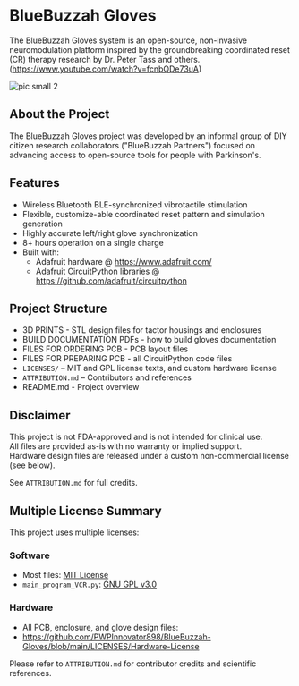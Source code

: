 # BlueBuzzah Gloves

The BlueBuzzah Gloves system is an open-source, non-invasive neuromodulation platform inspired by the groundbreaking coordinated reset (CR) therapy research by Dr. Peter Tass and others.
(https://www.youtube.com/watch?v=fcnbQDe73uA)

![pic small 2](https://github.com/user-attachments/assets/20ace566-87f9-4440-a684-799c48798668)

## About the Project

The BlueBuzzah Gloves project was developed by an informal group of DIY citizen research collaborators ("BlueBuzzah Partners") focused on advancing access to open-source tools for people with Parkinson's.

## Features
- Wireless Bluetooth BLE-synchronized vibrotactile stimulation
- Flexible, customize-able coordinated reset pattern and simulation generation
- Highly accurate left/right glove synchronization
- 8+ hours operation on a single charge
- Built with:
  - Adafruit hardware @ https://www.adafruit.com/
  - Adafruit CircuitPython libraries @ https://github.com/adafruit/circuitpython

## Project Structure
- 3D PRINTS - STL design files for tactor housings and enclosures
- BUILD DOCUMENTATION PDFs - how to build gloves documentation
- FILES FOR ORDERING PCB - PCB layout files
- FILES FOR PREPARING PCB - all CircuitPython code files
- `LICENSES/` – MIT and GPL license texts, and custom hardware license
- `ATTRIBUTION.md` – Contributors and references
- README.md - Project overview

## Disclaimer
This project is not FDA-approved and is not intended for clinical use.  
All files are provided as-is with no warranty or implied support.  
Hardware design files are released under a custom non-commercial license (see below).

See `ATTRIBUTION.md` for full credits.

## Multiple License Summary

This project uses multiple licenses:

### Software
- Most files: [MIT License](LICENSES/MIT.txt)
- `main_program_VCR.py`: [GNU GPL v3.0](LICENSES/GPL-3.0.txt)

### Hardware
- All PCB, enclosure, and glove design files:
- https://github.com/PWPInnovator898/BlueBuzzah-Gloves/blob/main/LICENSES/Hardware-License

Please refer to `ATTRIBUTION.md` for contributor credits and scientific references.
